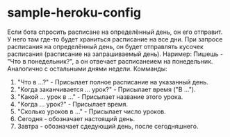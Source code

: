 # sample-heroku-config
Если бота спросить расписане на определённый день, он его отправит.
У него там где-то будет храниться расписание на все дни. При запросе расписания на определённый день, он будет отправлять кусочек расписания (расписание на запрашиваемый день).
Наример:
Пишешь - "Что в понедельник?", а он отвечает расписанеием на понедельник. Аналогично с остальными днями недели.
Комманды:
1) "Что в ...?" - Присылает полное расписание на указанный день.
2) "Когда заканчивается ... урок?" - Присылает время ("В ...").
3) "Какой ... урок в ..." - Присылает название этого урока.
4) "Когда ... урок?" - Присылает время.
5) "Сколько уроков в ..." - Присылает число уроков.
1) Сегодня - обозначает настоящий день.
2) Завтра - обозначает сдедующий день, после сегодняшнего.
